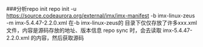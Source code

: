 


###分析repo init
	repo init -u https://source.codeaurora.org/external/imx/imx-manifest -b imx-linux-zeus -m imx-5.4.47-2.2.0.xml
	在-b imx-linux-zeus的 目录下仅仅存放了许多xxx.xml文件，内容是源码存放的地址、版本信息
	repo sync 时，会去读取 imx-5.4.47-2.2.0.xml 的内容，然后获取源码